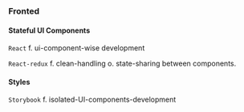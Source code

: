 ### Fronted
#### Stateful UI Components 
`React` f. ui-component-wise development

`React-redux` f. clean-handling o. state-sharing between components. 

#### Styles
`Storybook` f. isolated-UI-components-development


